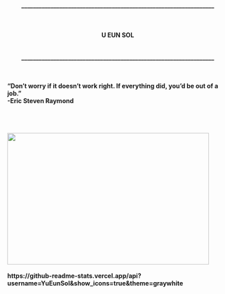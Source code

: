 
<p align="center">
  <b> __________________________________________________________________<br><br><br><br>
  <b> U EUN SOL </b><br><br><br>
  <b> __________________________________________________________________<br><br><br>


<b>“Don’t worry if it doesn’t work right. If everything did, you’d be out of a job.”<br>
<b>-Eric Steven Raymond<br><br><br><br>


  <img width="460" height="300" src= https://user-images.githubusercontent.com/66423580/99405968-b1050f80-2930-11eb-9b49-7e108e5bb1e4.png>
  <br><br>
  <b>https://github-readme-stats.vercel.app/api?username=YuEunSol&show_icons=true&theme=graywhite</b><br>
</p>





<!--
**YuEunsol/YuEunSol** is a ✨ _special_ ✨ repository because its `README.md` (this file) appears on your GitHub profile.

Here are some ideas to get you started:

- 🔭 I’m currently working on ...
- 🌱 I’m currently learning ...
- 👯 I’m looking to collaborate on ...
- 🤔 I’m looking for help with ...
- 💬 Ask me about ...
- 📫 How to reach me: ...
- 😄 Pronouns: ...
- ⚡ Fun fact: ...
-->
